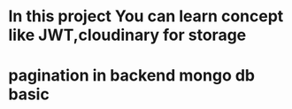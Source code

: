 # In this project You can learn concept like JWT,cloudinary for storage
# pagination in backend mongo db basic